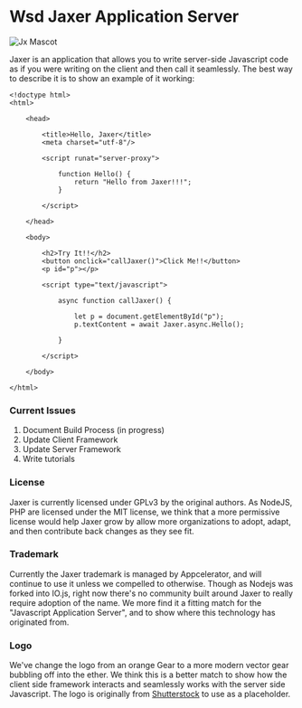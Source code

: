 # Wsd Jaxer Application Server

![Jx Mascot](https://i.imgur.com/tWRpg3u.png)

Jaxer is an application that allows you to write server-side Javascript code as if you were writing on the client and then call it seamlessly.
The best way to describe it is to show an example of it working:

```
<!doctype html>
<html>

	<head>
		
		<title>Hello, Jaxer</title>
		<meta charset="utf-8"/>
			
		<script runat="server-proxy">
			
			function Hello() {
				return "Hello from Jaxer!!!";
			}

		</script>

	</head>

	<body>
		
		<h2>Try It!!</h2>
		<button onclick="callJaxer()">Click Me!!</button>
		<p id="p"></p>
		
		<script type="text/javascript">

			async function callJaxer() {
				
				let p = document.getElementById("p");
				p.textContent = await Jaxer.async.Hello();

			}

		</script>

	</body>

</html>
```

### Current Issues

1. Document Build Process  (in progress)
2. Update Client Framework  
3. Update Server Framework  
4. Write tutorials  

### License

Jaxer is currently licensed under GPLv3 by the original authors. As NodeJS, PHP are licensed under the MIT license,
we think that a more permissive license would help Jaxer grow by allow more organizations to adopt, adapt, and then
contribute back changes as they see fit.

### Trademark

Currently the Jaxer trademark is managed by Appcelerator, and will continue to use it unless we compelled to otherwise.
Though as Nodejs was forked into IO.js, right now there's no community built around Jaxer to really require adoption
of the name. We more find it a fitting match for the "Javascript Application Server", and to show where this technology
has originated from. 

### Logo

We've change the logo from an orange Gear to a more modern vector gear bubbling off into the ether. We think this is
a better match to show how the client side framework interacts and seamlessly works with the server side Javascript.
The logo is originally from 
[Shutterstock](https://www.shutterstock.com/image-vector/gear-pixel-logo-template-design-vector-356978525)
to use as a placeholder.

